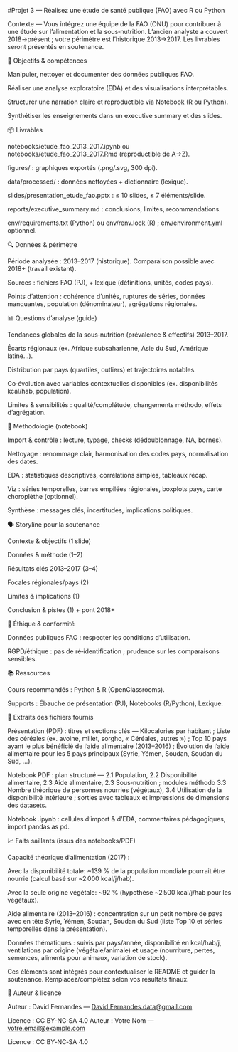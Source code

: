#Projet 3 — Réalisez une étude de santé publique (FAO) avec R ou Python




Contexte — Vous intégrez une équipe de la FAO (ONU) pour contribuer à une étude sur l’alimentation et la sous‑nutrition. L’ancien analyste a couvert 2018→présent ; votre périmètre est l’historique 2013→2017. Les livrables seront présentés en soutenance.

🎯 Objectifs & compétences

Manipuler, nettoyer et documenter des données publiques FAO.

Réaliser une analyse exploratoire (EDA) et des visualisations interprétables.

Structurer une narration claire et reproductible via Notebook (R ou Python).

Synthétiser les enseignements dans un executive summary et des slides.

📦 Livrables

notebooks/etude_fao_2013_2017.ipynb ou notebooks/etude_fao_2013_2017.Rmd (reproductible de A→Z).

figures/ : graphiques exportés (.png/.svg, 300 dpi).

data/processed/ : données nettoyées + dictionnaire (lexique).

slides/presentation_etude_fao.pptx : ≤ 10 slides, ≤ 7 éléments/slide.

reports/executive_summary.md : conclusions, limites, recommandations.

env/requirements.txt (Python) ou env/renv.lock (R) ; env/environment.yml optionnel.

🔍 Données & périmètre

Période analysée : 2013–2017 (historique). Comparaison possible avec 2018+ (travail existant).

Sources : fichiers FAO (PJ), + lexique (définitions, unités, codes pays).

Points d’attention : cohérence d’unités, ruptures de séries, données manquantes, population (dénominateur), agrégations régionales.

📊 Questions d’analyse (guide)

Tendances globales de la sous‑nutrition (prévalence & effectifs) 2013–2017.

Écarts régionaux (ex. Afrique subsaharienne, Asie du Sud, Amérique latine…).

Distribution par pays (quartiles, outliers) et trajectoires notables.

Co‑évolution avec variables contextuelles disponibles (ex. disponibilités kcal/hab, population).

Limites & sensibilités : qualité/complétude, changements méthodo, effets d’agrégation.

🧪 Méthodologie (notebook)

Import & contrôle : lecture, typage, checks (dédoublonnage, NA, bornes).

Nettoyage : renommage clair, harmonisation des codes pays, normalisation des dates.

EDA : statistiques descriptives, corrélations simples, tableaux récap.

Viz : séries temporelles, barres empilées régionales, boxplots pays, carte choroplèthe (optionnel).

Synthèse : messages clés, incertitudes, implications politiques.

🗣️ Storyline pour la soutenance

Contexte & objectifs (1 slide)

Données & méthode (1–2)

Résultats clés 2013–2017 (3–4)

Focales régionales/pays (2)

Limites & implications (1)

Conclusion & pistes (1) + pont 2018+

🔐 Éthique & conformité

Données publiques FAO : respecter les conditions d’utilisation.

RGPD/éthique : pas de ré‑identification ; prudence sur les comparaisons sensibles.

📚 Ressources

Cours recommandés : Python & R (OpenClassrooms).

Supports : Ébauche de présentation (PJ), Notebooks (R/Python), Lexique.

🔎 Extraits des fichiers fournis

Présentation (PDF) : titres et sections clés — Kilocalories par habitant ; Liste des céréales (ex. avoine, millet, sorgho, « Céréales, autres ») ; Top 10 pays ayant le plus bénéficié de l’aide alimentaire (2013–2016) ; Évolution de l’aide alimentaire pour les 5 pays principaux (Syrie, Yémen, Soudan, Soudan du Sud, …).

Notebook PDF : plan structuré — 2.1 Population, 2.2 Disponibilité alimentaire, 2.3 Aide alimentaire, 2.3 Sous‑nutrition ; modules méthodo 3.3 Nombre théorique de personnes nourries (végétaux), 3.4 Utilisation de la disponibilité intérieure ; sorties avec tableaux et impressions de dimensions des datasets.

Notebook .ipynb : cellules d’import & d’EDA, commentaires pédagogiques, import pandas as pd.

📈 Faits saillants (issus des notebooks/PDF)

Capacité théorique d’alimentation (2017) :

Avec la disponibilité totale: ~139 % de la population mondiale pourrait être nourrie (calcul basé sur ~2 000 kcal/j/hab).

Avec la seule origine végétale: ~92 % (hypothèse ~2 500 kcal/j/hab pour les végétaux).

Aide alimentaire (2013–2016) : concentration sur un petit nombre de pays avec en tête Syrie, Yémen, Soudan, Soudan du Sud (liste Top 10 et séries temporelles dans la présentation).

Données thématiques : suivis par pays/année, disponibilité en kcal/hab/j, ventilations par origine (végétale/animale) et usage (nourriture, pertes, semences, aliments pour animaux, variation de stock).

Ces éléments sont intégrés pour contextualiser le README et guider la soutenance. Remplacez/complétez selon vos résultats finaux.

👤 Auteur & licence

Auteur : David Fernandes — David.Fernandes.data@gmail.com

Licence : CC BY‑NC‑SA 4.0 Auteur : Votre Nom — votre.email@example.com

Licence : CC BY‑NC‑SA 4.0
